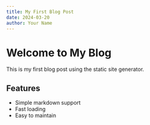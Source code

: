 ```yaml
---
title: My First Blog Post
date: 2024-03-20
author: Your Name
---
```


# Welcome to My Blog

This is my first blog post using the static site generator. 

## Features
- Simple markdown support
- Fast loading
- Easy to maintain 